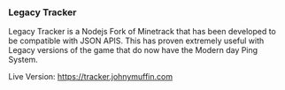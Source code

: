 ### Legacy Tracker
Legacy Tracker is a Nodejs Fork of Minetrack that has been developed to be compatible with JSON APIS.
This has proven extremely useful with Legacy versions of the game that do now have the Modern day Ping System.


Live Version: https://tracker.johnymuffin.com